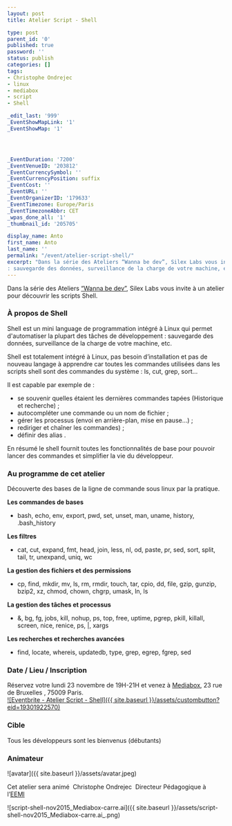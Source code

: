 ```yaml
---
layout: post
title: Atelier Script - Shell

type: post
parent_id: '0'
published: true
password: ''
status: publish
categories: []
tags:
- Christophe Ondrejec
- linux
- mediabox
- script
- Shell

_edit_last: '999'
_EventShowMapLink: '1'
_EventShowMap: '1'




_EventDuration: '7200'
_EventVenueID: '203812'
_EventCurrencySymbol: ''
_EventCurrencyPosition: suffix
_EventCost: ''
_EventURL: ''
_EventOrganizerID: '179633'
_EventTimezone: Europe/Paris
_EventTimezoneAbbr: CET
_wpas_done_all: '1'
_thumbnail_id: '205705'

display_name: Anto
first_name: Anto
last_name: ''
permalink: "/event/atelier-script-shell/"
excerpt: "Dans la série des Ateliers “Wanna be dev”, Silex Labs vous invite à un atelier pour découvrir les scripts Shell.rnShell est un mini language de programmation intégré à Linux qui permet d'automatiser la plupart des tâches de développement
: sauvegarde des données, surveillance de la charge de votre machine, etc.rn"
---
```


Dans la série des Ateliers [“Wanna be dev”](https://www.silexlabs.org/le-tour-du-web-en-50-ateliers-2/), Silex Labs vous invite à un atelier pour découvrir les scripts Shell.

### À propos de Shell

Shell est un mini language de programmation intégré à Linux qui permet d'automatiser la plupart des tâches de développement
: sauvegarde des données, surveillance de la charge de votre machine, etc.

Shell est totalement intégré à Linux, pas besoin d’installation et pas de nouveau langage à apprendre car toutes les commandes utilisées dans les scripts shell sont des commandes du système
: ls, cut, grep, sort…

Il est capable par exemple de
: 
*   se souvenir quelles étaient les dernières commandes tapées (Historique et recherche) ;
*   autocompléter une commande ou un nom de fichier ;
*   gérer les processus (envoi en arrière-plan, mise en pause…) ;
*   rediriger et chaîner les commandes) ;
*   définir des alias .

En résumé le shell fournit toutes les fonctionnalités de base pour pouvoir lancer des commandes et simplifier la vie du développeur.

### Au programme de cet atelier

Découverte des bases de la ligne de commande sous linux par la pratique.

**Les commandes de bases**

*   bash, echo, env, export, pwd, set, unset, man, uname, history, .bash_history

**Les filtres**

*   cat, cut, expand, fmt, head, join, less, nl, od, paste, pr, sed, sort, split, tail, tr, unexpand, uniq, wc

**La gestion des fichiers et des permissions**

*   cp, find, mkdir, mv, ls, rm, rmdir, touch, tar, cpio, dd, file, gzip, gunzip, bzip2, xz, chmod, chown, chgrp, umask, ln, ls

**La gestion des tâches et processus**

*   &, bg, fg, jobs, kill, nohup, ps, top, free, uptime, pgrep, pkill, killall, screen, nice, renice, ps, |, xargs

**Les recherches et recherches avancées**

*   find, locate, whereis, updatedb, type, grep, egrep, fgrep, sed

### Date / Lieu / Inscription

Réservez votre lundi 23 novembre de 19H-21H et venez à [Mediabox](http://www.mediabox.fr/), 23 rue de Bruxelles , 75009 Paris.  
[![Eventbrite - Atelier Script - Shell]({{ site.baseurl }}/assets/custombutton?eid=19301922570)](http://www.eventbrite.fr/e/billets-atelier-script-shell-19301922570?ref=ebtnebregn)

### Cible

Tous les développeurs sont les bienvenus (débutants)

### Animateur

![avatar]({{ site.baseurl }}/assets/avatar.jpeg)

Cet atelier sera animé  Christophe Ondrejec  Directeur Pédagogique à l’[EEMI](http://www.eemi.com/)



![script-shell-nov2015_Mediabox-carre.ai]({{ site.baseurl }}/assets/script-shell-nov2015_Mediabox-carre.ai_.png)